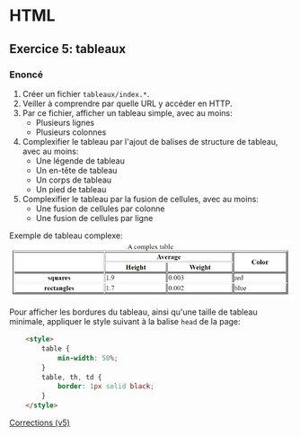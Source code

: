 # HTML

## Exercice 5: tableaux

### Enoncé

 1. Créer un fichier `tableaux/index.*`.
 2. Veiller à comprendre par quelle URL y accéder en HTTP.
 3. Par ce fichier, afficher un tableau simple, avec au moins:
    - Plusieurs lignes
    - Plusieurs colonnes
 4. Complexifier le tableau par l'ajout de balises de structure de tableau, avec au moins:
    - Une légende de tableau
    - Un en-tête de tableau
    - Un corps de tableau
    - Un pied de tableau
 5. Complexifier le tableau par la fusion de cellules, avec au moins: 
    - Une fusion de cellules par colonne
    - Une fusion de cellules par ligne

Exemple de tableau complexe:
![Tableau complexe](../../../resources/images/tableau.png)

Pour afficher les bordures du tableau, ainsi qu'une taille de tableau minimale, appliquer le style suivant à la balise `head` de la page:
```html
    <style>
        table {
            min-width: 50%;
        }
        table, th, td {
            border: 1px solid black;
        }
    </style>
```   

[Corrections (v5)](./corrections)